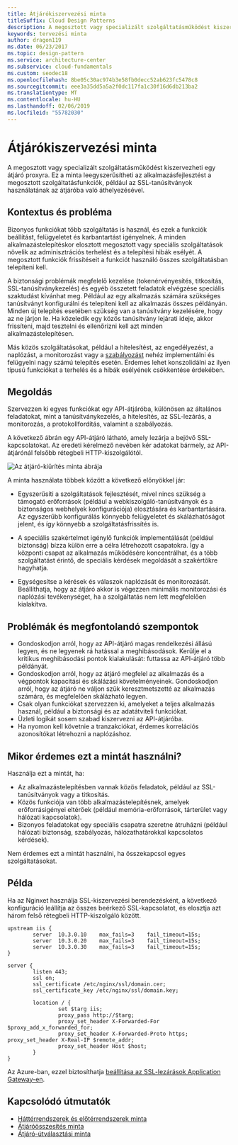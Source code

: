 ```yaml
---
title: Átjárókiszervezési minta
titleSuffix: Cloud Design Patterns
description: A megosztott vagy specializált szolgáltatásműködést kiszervezheti egy átjáró proxyra.
keywords: tervezési minta
author: dragon119
ms.date: 06/23/2017
ms.topic: design-pattern
ms.service: architecture-center
ms.subservice: cloud-fundamentals
ms.custom: seodec18
ms.openlocfilehash: 8be05c30ac974b3e58fb0decc52ab623fc5478c8
ms.sourcegitcommit: eee3a35dd5a5a2f0dc117fa1c30f16d6db213ba2
ms.translationtype: MT
ms.contentlocale: hu-HU
ms.lasthandoff: 02/06/2019
ms.locfileid: "55782030"
---
```

# <a name="gateway-offloading-pattern"></a>Átjárókiszervezési minta

A megosztott vagy specializált szolgáltatásműködést kiszervezheti egy átjáró proxyra. Ez a minta leegyszerűsítheti az alkalmazásfejlesztést a megosztott szolgáltatásfunkciók, például az SSL-tanúsítványok használatának az átjáróba való áthelyezésével.

## <a name="context-and-problem"></a>Kontextus és probléma

Bizonyos funkciókat több szolgáltatás is használ, és ezek a funkciók beállítást, felügyeletet és karbantartást igényelnek. A minden alkalmazástelepítéskor elosztott megosztott vagy speciális szolgáltatások növelik az adminisztrációs terhelést és a telepítési hibák esélyét. A megosztott funkciók frissítéseit a funkciót használó összes szolgáltatásban telepíteni kell.

A biztonsági problémák megfelelő kezelése (tokenérvényesítés, titkosítás, SSL-tanúsítványkezelés) és egyéb összetett feladatok elvégzése speciális szaktudást kívánhat meg. Például az egy alkalmazás számára szükséges tanúsítványt konfigurálni és telepíteni kell az alkalmazás összes példányán. Minden új telepítés esetében szükség van a tanúsítvány kezelésére, hogy az ne járjon le. Ha közeledik egy közös tanúsítvány lejárati ideje, akkor frissíteni, majd tesztelni és ellenőrizni kell azt minden alkalmazástelepítésen.

Más közös szolgáltatásokat, például a hitelesítést, az engedélyezést, a naplózást, a monitorozást vagy a [szabályozást](./throttling.md) nehéz implementálni és felügyelni nagy számú telepítés esetén. Érdemes lehet konszolidálni az ilyen típusú funkciókat a terhelés és a hibák esélyének csökkentése érdekében.

## <a name="solution"></a>Megoldás

Szervezzen ki egyes funkciókat egy API-átjáróba, különösen az általános feladatokat, mint a tanúsítványkezelés, a hitelesítés, az SSL-lezárás, a monitorozás, a protokollfordítás, valamint a szabályozás.

A következő ábrán egy API-átjáró látható, amely lezárja a bejövő SSL-kapcsolatokat. Az eredeti kérelmező nevében kér adatokat bármely, az API-átjárónál felsőbb rétegbeli HTTP-kiszolgálótól.

 ![Az átjáró-kiürítés minta ábrája](./_images/gateway-offload.png)

A minta használata többek között a következő előnyökkel jár:

- Egyszerűsíti a szolgáltatások fejlesztését, mivel nincs szükség a támogató erőforrások (például a webkiszolgáló-tanúsítványok és a biztonságos webhelyek konfigurációja) elosztására és karbantartására. Az egyszerűbb konfigurálás könnyebb felügyeletet és skálázhatóságot jelent, és így könnyebb a szolgáltatásfrissítés is.

- A speciális szakértelmet igénylő funkciók implementálását (például biztonság) bízza külön erre a célra létrehozott csapatokra. Így a központi csapat az alkalmazás működésére koncentrálhat, és a több szolgáltatást érintő, de speciális kérdések megoldását a szakértőkre hagyhatja.

- Egységesítse a kérések és válaszok naplózását és monitorozását. Beállíthatja, hogy az átjáró akkor is végezzen minimális monitorozási és naplózási tevékenységet, ha a szolgáltatás nem lett megfelelően kialakítva.

## <a name="issues-and-considerations"></a>Problémák és megfontolandó szempontok

- Gondoskodjon arról, hogy az API-átjáró magas rendelkezési állású legyen, és ne legyenek rá hatással a meghibásodások. Kerülje el a kritikus meghibásodási pontok kialakulását: futtassa az API-átjáró több példányát.
- Gondoskodjon arról, hogy az átjáró megfelel az alkalmazás és a végpontok kapacitási és skálázási követelményeinek. Gondoskodjon arról, hogy az átjáró ne váljon szűk keresztmetszetté az alkalmazás számára, és megfelelően skálázható legyen.
- Csak olyan funkciókat szervezzen ki, amelyeket a teljes alkalmazás használ, például a biztonsági és az adatátviteli funkciókat.
- Üzleti logikát sosem szabad kiszervezni az API-átjáróba.
- Ha nyomon kell követnie a tranzakciókat, érdemes korrelációs azonosítókat létrehozni a naplózáshoz.

## <a name="when-to-use-this-pattern"></a>Mikor érdemes ezt a mintát használni?

Használja ezt a mintát, ha:

- Az alkalmazástelepítésben vannak közös feladatok, például az SSL-tanúsítványok vagy a titkosítás.
- Közös funkciója van több alkalmazástelepítésnek, amelyek erőforrásigényei eltérőek (például memória-erőforrások, tárterület vagy hálózati kapcsolatok).
- Bizonyos feladatokat egy speciális csapatra szeretne átruházni (például hálózati biztonság, szabályozás, hálózathatárokkal kapcsolatos kérdések).

Nem érdemes ezt a mintát használni, ha összekapcsol egyes szolgáltatásokat.

## <a name="example"></a>Példa

Ha az Nginxet használja SSL-kiszervezési berendezésként, a következő konfiguráció leállítja az összes beérkező SSL-kapcsolatot, és elosztja azt három felső rétegbeli HTTP-kiszolgáló között.

```console
upstream iis {
        server  10.3.0.10    max_fails=3    fail_timeout=15s;
        server  10.3.0.20    max_fails=3    fail_timeout=15s;
        server  10.3.0.30    max_fails=3    fail_timeout=15s;
}

server {
        listen 443;
        ssl on;
        ssl_certificate /etc/nginx/ssl/domain.cer;
        ssl_certificate_key /etc/nginx/ssl/domain.key;

        location / {
                set $targ iis;
                proxy_pass http://$targ;
                proxy_set_header X-Forwarded-For $proxy_add_x_forwarded_for;
                proxy_set_header X-Forwarded-Proto https;
proxy_set_header X-Real-IP $remote_addr;
                proxy_set_header Host $host;
        }
}
```

Az Azure-ban, ezzel biztosíthatja [beállítása az SSL-lezárások Application Gateway-en](/azure/application-gateway/tutorial-ssl-cli).

## <a name="related-guidance"></a>Kapcsolódó útmutatók

- [Háttérrendszerek és előtérrendszerek minta](./backends-for-frontends.md)
- [Átjáróösszesítés minta](./gateway-aggregation.md)
- [Átjáró-útválasztási minta](./gateway-routing.md)

